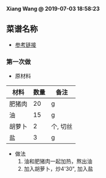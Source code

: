 **Xiang Wang @ 2019-07-03 18:58:23**

## 菜谱名称
* [参考链接](https://github.com/ramwin/chinese-recipe)

### 第一次做
* 原材料

材料|数量|备注
---|---|---
肥猪肉|20|g
油|15|g
胡萝卜|2|个, 切丝
盐|3|g

* 做法
    1. 油和肥猪肉一起加热，熬出油
    2. 加入胡萝卜，炒4'30", 加入盐

